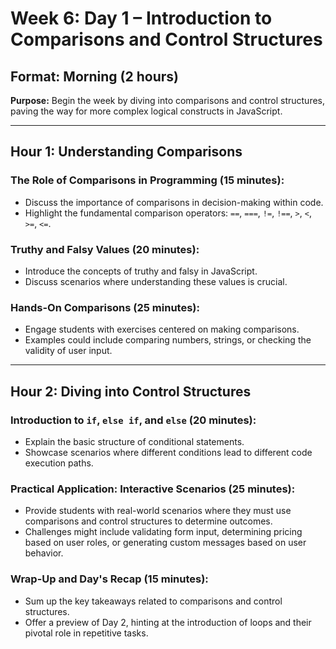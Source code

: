 # Week 6: Day 1 – Introduction to Comparisons and Control Structures

## Format: Morning (2 hours)

**Purpose:** Begin the week by diving into comparisons and control structures, paving the way for more complex logical constructs in JavaScript.

---

## Hour 1: Understanding Comparisons

### The Role of Comparisons in Programming (15 minutes):

- Discuss the importance of comparisons in decision-making within code.
- Highlight the fundamental comparison operators: `==`, `===`, `!=`, `!==`, `>`, `<`, `>=`, `<=`.

### Truthy and Falsy Values (20 minutes):

- Introduce the concepts of truthy and falsy in JavaScript.
- Discuss scenarios where understanding these values is crucial.

### Hands-On Comparisons (25 minutes):

- Engage students with exercises centered on making comparisons.
- Examples could include comparing numbers, strings, or checking the validity of user input.

---

## Hour 2: Diving into Control Structures

### Introduction to `if`, `else if`, and `else` (20 minutes):

- Explain the basic structure of conditional statements.
- Showcase scenarios where different conditions lead to different code execution paths.

### Practical Application: Interactive Scenarios (25 minutes):

- Provide students with real-world scenarios where they must use comparisons and control structures to determine outcomes.
- Challenges might include validating form input, determining pricing based on user roles, or generating custom messages based on user behavior.

### Wrap-Up and Day's Recap (15 minutes):

- Sum up the key takeaways related to comparisons and control structures.
- Offer a preview of Day 2, hinting at the introduction of loops and their pivotal role in repetitive tasks.
